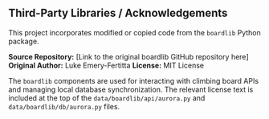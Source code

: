 ## Third-Party Libraries / Acknowledgements

This project incorporates modified or copied code from the `boardlib` Python package.

**Source Repository:** [Link to the original boardlib GitHub repository here]
**Original Author:** Luke Emery-Fertitta
**License:** MIT License

The `boardlib` components are used for interacting with climbing board APIs and managing local database synchronization. The relevant license text is included at the top of the `data/boardlib/api/aurora.py` and `data/boardlib/db/aurora.py` files.